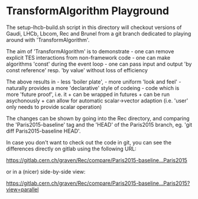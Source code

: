 # TransformAlgorithm Playground

The setup-lhcb-build.sh script in this directory will checkout versions
of Gaudi, LHCb, Lbcom, Rec and Brunel from a git branch dedicated to 
playing around with 'TransformAlgorithm'.


The aim of 'TransformAlgorithm' is to demonstrate 
    - one can remove explicit TES interactions from non-framework code
    - one can make algorithms 'const' during the event loop
    - one can pass input and output 'by const reference' resp. 'by value' without
      loss of efficiency

The above results in 
    - less 'boiler plate', 
    - more uniform 'look and feel'
    - naturally provides a more 'declarative' style of codeing
    - code which is more 'future proof', i.e. it
         +  can be wrapped in futures
         +  can be run asychonously
         +  can allow for automatic scalar->vector adaption
            (i.e. 'user' only needs to provide scalar operation)


The changes can be shown by going into the Rec directory, and
comparing the 'Paris2015-baseline' tag and the 'HEAD' of the Paris2015 branch,
eg. 'git diff Paris2015-baseline HEAD'.

In case you don't want to check out the code in git, you can see the differences
directly on gitlab using the following URL:

https://gitlab.cern.ch/graven/Rec/compare/Paris2015-baseline...Paris2015

or in a (nicer) side-by-side view:

https://gitlab.cern.ch/graven/Rec/compare/Paris2015-baseline...Paris2015?view=parallel


